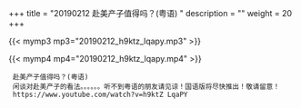 +++
title = "20190212  赴美产子值得吗？(粤语) "
description = ""
weight = 20
+++

{{< mymp3 mp3="20190212_h9ktz_lqapy.mp3" >}}

{{< mymp4 mp4="20190212_h9ktz_lqapy.mp4" >}}

     赴美产子值得吗？(粤语) 
     闲谈对赴美产子的看法。。。。。。听不到粤语的朋友请见谅！国语版将尽快推出！敬请留意！ 
     https://www.youtube.com/watch?v=h9ktZ LqaPY 
